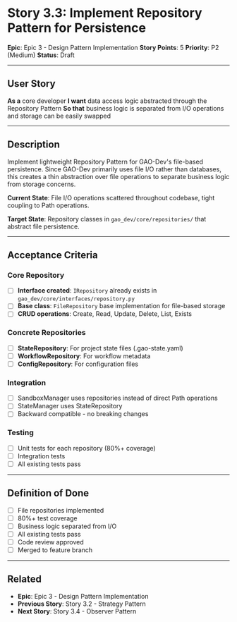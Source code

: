 # Story 3.3: Implement Repository Pattern for Persistence

**Epic**: Epic 3 - Design Pattern Implementation
**Story Points**: 5
**Priority**: P2 (Medium)
**Status**: Draft

---

## User Story

**As a** core developer
**I want** data access logic abstracted through the Repository Pattern
**So that** business logic is separated from I/O operations and storage can be easily swapped

---

## Description

Implement lightweight Repository Pattern for GAO-Dev's file-based persistence. Since GAO-Dev primarily uses file I/O rather than databases, this creates a thin abstraction over file operations to separate business logic from storage concerns.

**Current State**: File I/O operations scattered throughout codebase, tight coupling to Path operations.

**Target State**: Repository classes in `gao_dev/core/repositories/` that abstract file persistence.

---

## Acceptance Criteria

### Core Repository

- [ ] **Interface created**: `IRepository` already exists in `gao_dev/core/interfaces/repository.py`
- [ ] **Base class**: `FileRepository` base implementation for file-based storage
- [ ] **CRUD operations**: Create, Read, Update, Delete, List, Exists

### Concrete Repositories

- [ ] **StateRepository**: For project state files (.gao-state.yaml)
- [ ] **WorkflowRepository**: For workflow metadata
- [ ] **ConfigRepository**: For configuration files

### Integration

- [ ] SandboxManager uses repositories instead of direct Path operations
- [ ] StateManager uses StateRepository
- [ ] Backward compatible - no breaking changes

### Testing

- [ ] Unit tests for each repository (80%+ coverage)
- [ ] Integration tests
- [ ] All existing tests pass

---

## Definition of Done

- [ ] File repositories implemented
- [ ] 80%+ test coverage
- [ ] Business logic separated from I/O
- [ ] All existing tests pass
- [ ] Code review approved
- [ ] Merged to feature branch

---

## Related

- **Epic**: Epic 3 - Design Pattern Implementation
- **Previous Story**: Story 3.2 - Strategy Pattern
- **Next Story**: Story 3.4 - Observer Pattern
